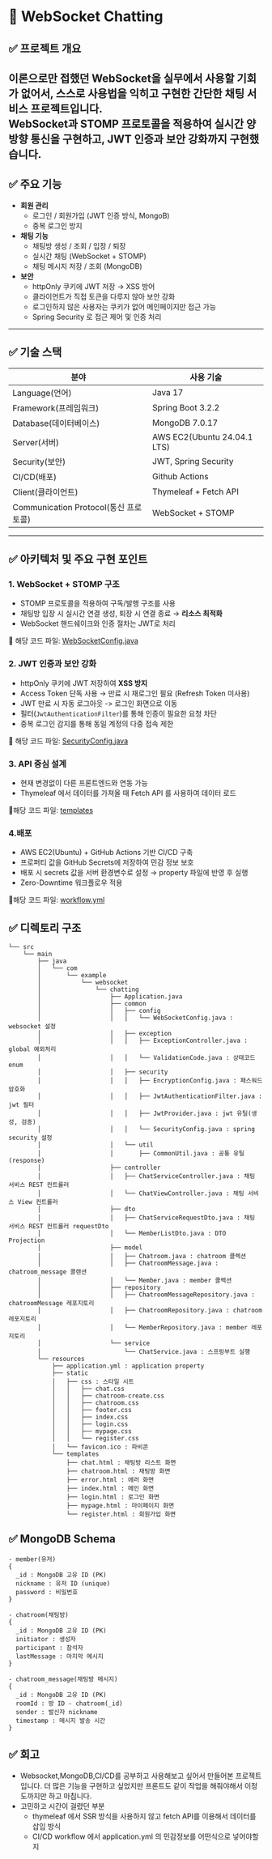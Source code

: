 # 📡 WebSocket Chatting

## ✅ 프로젝트 개요
이론으로만 접했던 WebSocket을 실무에서 사용할 기회가 없어서, 스스로 사용법을 익히고 구현한 간단한 채팅 서비스 프로젝트입니다.  
WebSocket과 STOMP 프로토콜을 적용하여 **실시간 양방향 통신**을 구현하고, JWT 인증과 보안 강화까지 구현했습니다.
---

## ✅ 주요 기능

- **회원 관리**
  - 로그인 / 회원가입 (JWT 인증 방식, MongoB)
  - 중복 로그인 방지
- **채팅 기능**
  - 채팅방 생성 / 조회 / 입장 / 퇴장
  - 실시간 채팅 (WebSocket + STOMP)
  - 채팅 메시지 저장 / 조회 (MongoDB)
- **보안**
  - httpOnly 쿠키에 JWT 저장 → XSS 방어
  - 클라이언트가 직접 토큰을 다루지 않아 보안 강화
  - 로그인하지 않은 사용자는 쿠키가 없어 메인페이지만 접근 가능
  - Spring Security 로 접근 제어 및 인증 처리

---

## ✅ 기술 스택

| 분야                              | 사용 기술                       |
|---------------------------------|-----------------------------|
| Language(언어)                    | Java 17                     |
| Framework(프레임워크)                | Spring Boot 3.2.2           |
| Database(데이터베이스)                | MongoDB 7.0.17              |
| Server(서버)                      | AWS EC2(Ubuntu 24.04.1 LTS) |
| Security(보안)                    | JWT, Spring Security        |
| CI/CD(배포)                       | Github Actions              |
| Client(클라이언트)                   | Thymeleaf + Fetch API       |
| Communication Protocol(통신 프로토콜) | WebSocket + STOMP           |
--------------------------------------------

## ✅ 아키텍처 및 주요 구현 포인트

### 1. WebSocket + STOMP 구조
- STOMP 프로토콜을 적용하여 구독/발행 구조를 사용
- 채팅방 입장 시 실시간 연결 생성, 퇴장 시 연결 종료 → **리소스 최적화**
- WebSocket 핸드쉐이크와 인증 절차는 JWT로 처리

📌 해당 코드 파일: [WebSocketConfig.java](src/main/java/com/example/websocket/chatting/common/config/WebSocketConfig.java)
 
### 2. JWT 인증과 보안 강화
- httpOnly 쿠키에 JWT 저장하여 **XSS 방지**
- Access Token 단독 사용 → 만료 시 재로그인 필요 (Refresh Token 미사용)
- JWT 만료 시 자동 로그아웃 -> 로그인 화면으로 이동
- 필터(`JwtAuthenticationFilter`)를 통해 인증이 필요한 요청 차단
- 중복 로그인 감지를 통해 동일 계정의 다중 접속 제한 
 
📌 해당 코드 파일: [SecurityConfig.java](src/main/java/com/example/websocket/chatting/common/security/SecurityConfig.java)

### 3. API 중심 설계
- 현재 변경없이 다른 프론트엔드와 연동 가능
- Thymeleaf 에서 데이터를 가져올 때 Fetch API 를 사용하여 데이터 로드

📌해당 코드 파일: [templates](src/main/resources/templates)


### 4.배포
- AWS EC2(Ubuntu) + GitHub Actions 기반 CI/CD 구축
- 프로퍼티 값을 GitHub Secrets에 저장하여 민감 정보 보호
- 배포 시 secrets 값을 서버 환경변수로 설정 → property 파일에 반영 후 실행
- Zero-Downtime 워크플로우 적용

📌해당 코드 파일: [workflow.yml](.github/workflows/workflow.yml)

## ✅ 디렉토리 구조

```
└── src
    └── main
        ├── java
        │   └── com
        │       └── example
        │           └── websocket
        │               └── chatting
        │                   ├── Application.java
        │                   ├── common
        │                   │   ├── config
        │                   │   │   └── WebSocketConfig.java : websocket 설정
        │                   │   ├── exception
        │                   │   │   ├── ExceptionController.java : global 예외처리
        │                   │   │   └── ValidationCode.java : 상태코드 enum
        │                   │   ├── security
        │                   │   │   ├── EncryptionConfig.java : 패스워드 암호화
        │                   │   │   ├── JwtAuthenticationFilter.java : jwt 필터
        │                   │   │   ├── JwtProvider.java : jwt 유틸(생성, 검증)
        │                   │   │   └── SecurityConfig.java : spring security 설정
        │                   │   └── util
        │                   │       ├── CommonUtil.java : 공통 유틸(response)
        │                   ├── controller
        │                   │   ├── ChatServiceController.java : 채팅 서비스 REST 컨트롤러
        │                   │   └── ChatViewController.java : 채팅 서비스 View 컨트롤러
        │                   ├── dto
        │                   │   ├── ChatServiceRequestDto.java : 채팅 서비스 REST 컨트롤러 requestDto
        │                   │   └── MemberListDto.java : DTO Projection
        │                   ├── model
        │                   │   ├── Chatroom.java : chatroom 콜렉션
        │                   │   ├── ChatroomMessage.java : chatroom_message 콜렌션
        │                   │   └── Member.java : member 콜렉션
        │                   ├── repository
        │                   │   ├── ChatroomMessageRepository.java : chatroomMessage 레포지토리
        │                   │   ├── ChatroomRepository.java : chatroom 레포지토리
        │                   │   └── MemberRepository.java : member 레포지토리
        │                   └── service
        │                       └── ChatService.java : 스프링부트 실행
        └── resources
            ├── application.yml : application property
            ├── static
            │   ├── css : 스타일 시트
            │   │   ├── chat.css
            │   │   ├── chatroom-create.css
            │   │   ├── chatroom.css
            │   │   ├── footer.css
            │   │   ├── index.css
            │   │   ├── login.css
            │   │   ├── mypage.css
            │   │   └── register.css
            │   └── favicon.ico : 파비콘
            └── templates
                ├── chat.html : 채팅방 리스트 화면
                ├── chatroom.html : 채팅방 화면
                ├── error.html : 에러 화면
                ├── index.html : 메인 화면
                ├── login.html : 로그인 화면
                ├── mypage.html : 마이페이지 화면
                └── register.html : 회원가입 화면
```

## ✅ MongoDB Schema
```
- member(유저)
{
  _id : MongoDB 고유 ID (PK)
  nickname : 유저 ID (unique)
  password : 비밀번호
}

- chatroom(채팅방)
{
  _id : MongoDB 고유 ID (PK)
  initiator : 생성자
  participant : 참석자
  lastMessage : 마지막 메시지
}

- chatroom_message(채팅방 메시지)
{
  _id : MongoDB 고유 ID (PK)
  roomId : 방 ID - chatroom(_id)
  sender : 발신자 nickname
  timestamp : 메시지 발송 시간
}
```

## ✅ 회고
- Websocket,MongoDB,CI/CD를 공부하고 사용해보고 싶어서 만들어본 프로젝트입니다.
더 많은 기능을 구현하고 싶었지만 프론트도 같이 작업을 해줘야해서 이정도까지만 하고 마칩니다.
- 고민하고 시간이 걸렸던 부분
  - thymeleaf 에서 SSR 방식을 사용하지 않고 fetch API를 이용해서 데이터를 삽입 방식
  - CI/CD workflow 에서 application.yml 의 민감정보를 어떤식으로 넣어야할 지
